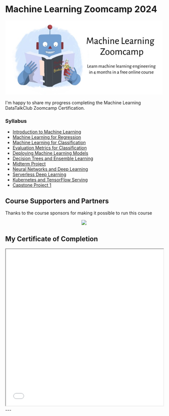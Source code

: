 # Machine Learning Zoomcamp 2024

<img src="zoomcamp.jpg" />

I'm happy to share my progress completing the Machine Learning DataTalkClub Zoomcamp Certification.

### Syllabus 

- [Introduction to Machine Learning](./01_intro/)
- [Machine Learning for Regression](./02_regression/)
- [Machine Learning for Classification](./03_classification/)
- [Evaluation Metrics for Classification](/04_evaluation/)
- [Deploying Machine Learning Models](./05_deployment/)
- [Decision Trees and Ensemble Learning](./06_trees/)
- [Midterm Project](./07_midterm_project_reviews/)
- [Neural Networks and Deep Learning](./08_deep_learning/)
- [Serverless Deep Learning](./09_serverless/)
- [Kubernetes and TensorFlow Serving](./10_kubernetes/)
- [Capstone Project 1](./11_capstone_project_reviews/)


## Course Supporters and Partners

Thanks to the course sponsors for making it possible to run this course

<p align="center">
  <a href="https://saturncloud.io/">
    <img height="120" src="https://github.com/DataTalksClub/llm-zoomcamp/raw/main/images/saturn-cloud.png">
  </a>
</p>

## My Certificate of Completion
<iframe src="./Maximilien_Certificate_e4fd3ace1a3811212342f8f4d8a4c72d0ac6863a.pdf" width="100%" height="500px"></iframe>
---